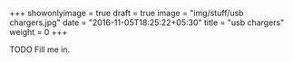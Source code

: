 +++
showonlyimage = true
draft = true
image = "img/stuff/usb chargers.jpg"
date = "2016-11-05T18:25:22+05:30"
title = "usb chargers"
weight = 0
+++

TODO Fill me in.

